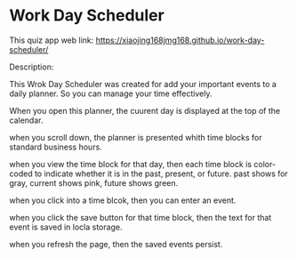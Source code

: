 # Work Day Scheduler 

This quiz app web link: https://xiaojing168jmg168.github.io/work-day-scheduler/

Description:

This Wrok Day Scheduler was created for add your important events to a daily planner. So you can manage your time effectively.

When you open this planner, the cuurent day is displayed at the top of the calendar.

when you scroll down, the planner is presented whith time blocks for standard business hours.

when you view the time block for that day, then each time block is color-coded to indicate whether it is in the past, present, or future. past shows for gray, current shows pink, future shows green.

when you click into a time blcok, then you can enter an event.

when you click the save button for that time block, then the text for that event is saved in locla storage.

when you refresh the page, then the saved events persist.
